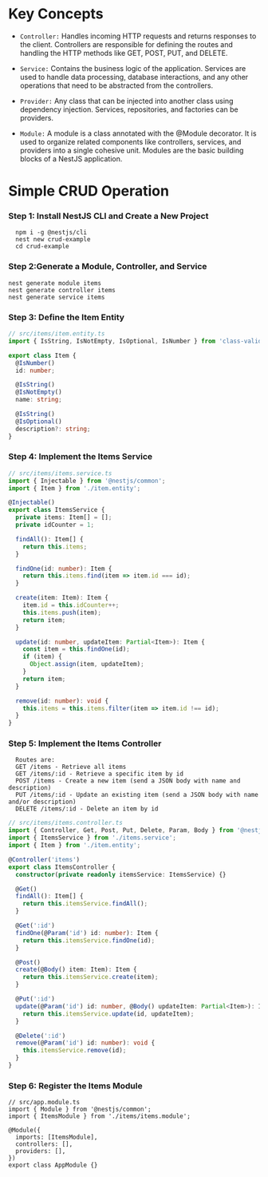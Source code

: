 # Key Concepts

  - `Controller:` Handles incoming HTTP requests and returns responses to the client. Controllers are responsible for defining the routes and handling the HTTP methods like GET, POST, PUT, and DELETE.

  - `Service:` Contains the business logic of the application. Services are used to handle data processing, database interactions, and any other operations that need to be abstracted from the controllers.

  - `Provider:` Any class that can be injected into another class using dependency injection. Services, repositories, and factories can be providers.

  - `Module:` A module is a class annotated with the @Module decorator. It is used to organize related components like controllers, services, and providers into a single cohesive unit. Modules are the basic building blocks of a NestJS application.

# Simple CRUD Operation

### Step 1: Install NestJS CLI and Create a New Project
```CLI
  npm i -g @nestjs/cli
  nest new crud-example
  cd crud-example
```
### Step 2:Generate a Module, Controller, and Service
```CLI
nest generate module items
nest generate controller items
nest generate service items 
```
### Step 3: Define the Item Entity
```ts
// src/items/item.entity.ts
import { IsString, IsNotEmpty, IsOptional, IsNumber } from 'class-validator';

export class Item {
  @IsNumber()
  id: number;

  @IsString()
  @IsNotEmpty()
  name: string;

  @IsString()
  @IsOptional()
  description?: string;
}

```
### Step 4: Implement the Items Service


```ts
// src/items/items.service.ts
import { Injectable } from '@nestjs/common';
import { Item } from './item.entity';

@Injectable()
export class ItemsService {
  private items: Item[] = [];
  private idCounter = 1;

  findAll(): Item[] {
    return this.items;
  }

  findOne(id: number): Item {
    return this.items.find(item => item.id === id);
  }

  create(item: Item): Item {
    item.id = this.idCounter++;
    this.items.push(item);
    return item;
  }

  update(id: number, updateItem: Partial<Item>): Item {
    const item = this.findOne(id);
    if (item) {
      Object.assign(item, updateItem);
    }
    return item;
  }

  remove(id: number): void {
    this.items = this.items.filter(item => item.id !== id);
  }
}

```


### Step 5: Implement the Items Controller
      Routes are:
      GET /items - Retrieve all items
      GET /items/:id - Retrieve a specific item by id
      POST /items - Create a new item (send a JSON body with name and description)
      PUT /items/:id - Update an existing item (send a JSON body with name and/or description)
      DELETE /items/:id - Delete an item by id
```ts
// src/items/items.controller.ts
import { Controller, Get, Post, Put, Delete, Param, Body } from '@nestjs/common';
import { ItemsService } from './items.service';
import { Item } from './item.entity';

@Controller('items')
export class ItemsController {
  constructor(private readonly itemsService: ItemsService) {}

  @Get()
  findAll(): Item[] {
    return this.itemsService.findAll();
  }

  @Get(':id')
  findOne(@Param('id') id: number): Item {
    return this.itemsService.findOne(id);
  }

  @Post()
  create(@Body() item: Item): Item {
    return this.itemsService.create(item);
  }

  @Put(':id')
  update(@Param('id') id: number, @Body() updateItem: Partial<Item>): Item {
    return this.itemsService.update(id, updateItem);
  }

  @Delete(':id')
  remove(@Param('id') id: number): void {
    this.itemsService.remove(id);
  }
}

```
### Step 6: Register the Items Module

```TS
// src/app.module.ts
import { Module } from '@nestjs/common';
import { ItemsModule } from './items/items.module';

@Module({
  imports: [ItemsModule],
  controllers: [],
  providers: [],
})
export class AppModule {}

```

